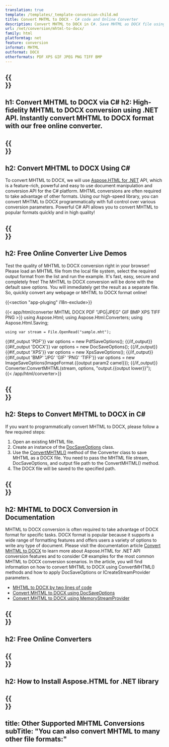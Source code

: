 ```yaml
---
translation: true
template: /templates/_template-conversion-child.md
title: Convert MHTML to DOCX - C# code and Online Converter
description: Convert MHTML to DOCX in C#. Save MHTML as DOCX file using C# code. Try online MHTML to DOCX Converter for free!
url: /net/conversion/mhtml-to-docx/
family: html
platformtag: net
feature: conversion
informat: MHTML
outformat: DOCX
otherformats: PDF XPS GIF JPEG PNG TIFF BMP
---
```


{{<section banner>}}
---
h1: Convert MHTML to DOCX via C#
h2: High-fidelity MHTML to DOCX conversion using .NET API. Instantly convert MHTML to DOCX format with our free online converter.
---

{{<section overview>}}
---
h2: Convert MHTML to DOCX Using C#
---

To convert MHTML to DOCX, we will use [Aspose.HTML for .NET](https://products.aspose.com/html/{{lang.url-fragment}}net/) API, which is a feature-rich, powerful and easy to use document manipulation and conversion API for the C# platform. MHTML conversions are often required to take advantage of other formats. Using our high-speed library, you can convert MHTML to DOCX programmatically with full control over various conversion parameters. Powerful C# API allows you to convert MHTML to popular formats quickly and in high quality!

{{<section demos>}}
---
h2: Free Online Converter Live Demos
---

Test the quality of MHTML to DOCX conversion right in your browser! Please load an MHTML file from the local file system, select the required output format from the list and run the example. It's fast, easy, secure and completely free! The MHTML to DOCX conversion will be done with the default save options. You will immediately get the result as a separate file. So, quickly convert any webpage or MHTML to DOCX format online!

{{<section "app-pluging" i18n-exclude>}}

{{< app/html/converter MHTML DOCX PDF "JPG|JPEG" GIF BMP XPS TIFF PNG >}}
using Aspose.Html;
using Aspose.Html.Converters;
using Aspose.Html.Saving;

    using var stream = File.OpenRead("sample.mht");
{{#if_output 'PDF'}}
    var options = new PdfSaveOptions();
{{/if_output}}
{{#if_output 'DOCX'}}
    var options = new DocSaveOptions();
{{/if_output}}
{{#if_output 'XPS'}}
    var options = new XpsSaveOptions();
{{/if_output}}
{{#if_output 'BMP' 'JPG' 'GIF' 'PNG' 'TIFF'}}
    var options = new ImageSaveOptions(ImageFormat.{{output param2 camel}});
{{/if_output}}
    Converter.ConvertMHTML(stream, options, "output.{{output lower}}");   
{{< /app/html/converter>}} 


{{<section steps>}}
---
h2: Steps to Convert MHTML to DOCX in C#
---

If you want to programmatically convert MHTML to DOCX,  please follow a few required steps:

1.  Open an existing MHTML file.
1.  Create an instance of the [DocSaveOptions](https://reference.aspose.com/html/net/aspose.html.saving/docsaveoptions/) class.
1.  Use the [ConvertMHTML()](https://reference.aspose.com/html/net/aspose.html.converters/converter/convertmhtml/#convertmhtml_29) method of the Converter class to save MHTML as a DOCX file. You need to pass the MHTML file stream, DocSaveOptions, and output file path to the ConvertMHTML() method.
1.  The DOCX file will be saved to the specified path.

{{<section documentation>}}
---
h2: MHTML to DOCX Conversion in Documentation
---

MHTML to DOCX conversion is often required to take advantage of DOCX format for specific tasks. DOCX format is popular because it supports a wide range of formatting features and offers users a variety of options to write any type of document. Please visit the documentation article [Convert MHTML to DOCX](https://docs.aspose.com/html/net/converting-between-formats/mhtml-to-docx/) to learn more about Aspose.HTML for .NET API conversion features and to consider C# examples for the most common MHTML to DOCX conversion scenarios. In the article, you will find information on how to convert MHTML to DOCX using ConvertMHTML() methods and how to apply DocSaveOptions or ICreateStreamProvider parameters.

  -  <a href="https://docs.aspose.com/html/net/converting-between-formats/mhtml-to-docx/#mhtml-to-docx-by-two-lines-of-code" target="_blank">MHTML to DOCX by two lines of code</a>
  - <a href="https://docs.aspose.com/html/net/converting-between-formats/mhtml-to-docx/#convert-mhtml-to-docx-using-docsaveoptions" target="_blank">Convert MHTML to DOCX using DocSaveOptions</a>
  - <a href="https://docs.aspose.com/html/net/converting-between-formats/mhtml-to-docx/#output-stream-providers" target="_blank">Convert MHTML to DOCX using MemoryStreamProvider</a>

{{<section online-converters>}}
---
h2: Free Online Converters
---

{{<section get-started>}}
---
h2: How to Install Aspose.HTML for .NET library
---

{{<section other-conversions>}}
---
title: Other Supported MHTML Conversions
subTitle: "You can also convert MHTML to many other file formats:"
---